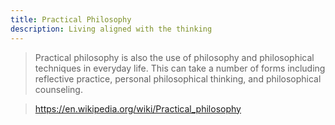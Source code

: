 ```yaml
---
title: Practical Philosophy
description: Living aligned with the thinking
---
```


> Practical philosophy is also the use of philosophy and philosophical techniques in everyday life. This can take a number of forms including reflective practice, personal philosophical thinking, and philosophical counseling.

> https://en.wikipedia.org/wiki/Practical_philosophy

<MyPhilosophy class="p-4 gap-4"/>

